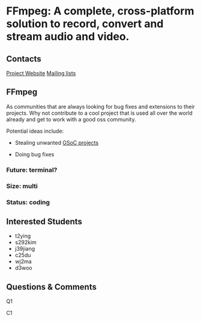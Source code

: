 # FFmpeg: A complete, cross-platform solution to record, convert and stream audio and video.

## Contacts

[Project Website](https://ffmpeg.org/)
[Mailing lists](https://ffmpeg.org/contact.html#MailingLists)

## FFmpeg

As communities that are always looking for bug fixes and extensions to their
projects. Why not contribute to a cool project that is used all over the world
already and get to work with a good oss community.

Potential ideas include:

* Stealing unwanted [GSoC projects][1]

* Doing bug fixes

### Future: terminal?
### Size: multi
### Status: coding

## Interested Students
* t2ying 
* s292kim 
* j39jiang 
* c25du 
* wj2ma
* d3woo

## Questions & Comments

Q1

C1


[1]: https://trac.ffmpeg.org/wiki/SponsoringPrograms/GSoC/2016 "SponsoringPrograms/GSoC/2016"
